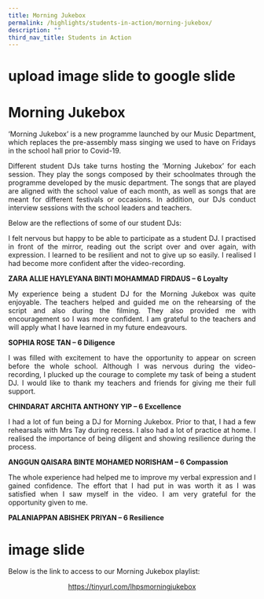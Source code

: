 ```yaml
---
title: Morning Jukebox
permalink: /highlights/students-in-action/morning-jukebox/
description: ""
third_nav_title: Students in Action
---
```

# upload image slide to google slide
# Morning Jukebox

<p style="text-align: justify;">‘Morning Jukebox’ is a new programme launched by our Music Department, which replaces the pre-assembly mass singing we used to have on Fridays in the school hall prior to Covid-19.</p>


<p style="text-align: justify;">Different student DJs take turns hosting the ‘Morning Jukebox’ for each session. They play the songs composed by their schoolmates through the programme developed by the music department. The songs that are played are aligned with the school value of each month, as well as songs that are meant for different festivals or occasions. In addition, our DJs conduct interview sessions with the school leaders and teachers.</p>


Below are the reflections of some of our student DJs:


<p style="text-align: justify;">I felt nervous but happy to be able to participate as a student DJ. I practised in front of the mirror, reading out the script over and over again, with expression. I learned to be resilient and not to give up so easily. I realised I had become more confident after the video-recording.</p>

**ZARA ALLIE HAYLEYANA BINTI MOHAMMAD FIRDAUS – 6 Loyalty**

<p style="text-align: justify;">My experience being a student DJ for the Morning Jukebox was quite enjoyable. The teachers helped and guided me on the rehearsing of the script and also during the filming. They also provided me with encouragement so I was more confident. I am grateful to the teachers and will apply what I have learned in my future endeavours.</p>

**SOPHIA ROSE TAN – 6 Diligence**

<p style="text-align: justify;">I was filled with excitement to have the opportunity to appear on screen before the whole school. Although I was nervous during the video-recording, I plucked up the courage to complete my task of being a student DJ. I would like to thank my teachers and friends for giving me their full support.</p>

**CHINDARAT ARCHITA ANTHONY YIP – 6 Excellence**

<p style="text-align: justify;">I had a lot of fun being a DJ for Morning Jukebox. Prior to that, I had a few rehearsals with Mrs Tay during recess. I also had a lot of practice at home. I realised the importance of being diligent and showing resilience during the process.</p>

**ANGGUN QAISARA BINTE MOHAMED NORISHAM – 6 Compassion**

<p style="text-align: justify;">The whole experience had helped me to improve my verbal expression and I gained confidence. The effort that I had put in was worth it as I was satisfied when I saw myself in the video. I am very grateful for the opportunity given to me.</p>

**PALANIAPPAN ABISHEK PRIYAN – 6 Resilience**

# image slide

Below is the link to access to our Morning Jukebox playlist:

<center><a href="https://tinyurl.com/lhpsmorningjukebox" target="_blank">https://tinyurl.com/lhpsmorningjukebox</a></center>